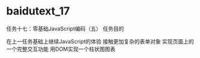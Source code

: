 # baidutext_17
任务十七：零基础JavaScript编码（五）
任务目的

在上一任务基础上继续JavaScript的体验
接触更加复杂的表单对象
实现页面上的一个完整交互功能
用DOM实现一个柱状图图表
